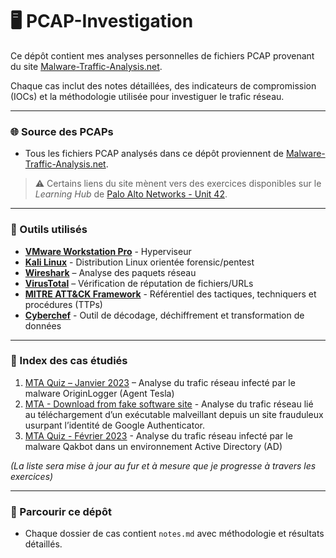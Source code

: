 # 🖥️ PCAP-Investigation
Ce dépôt contient mes analyses personnelles de fichiers PCAP provenant du site [Malware-Traffic-Analysis.net](https://www.malware-traffic-analysis.net/).    

Chaque cas inclut des notes détaillées, des indicateurs de compromission (IOCs) et la méthodologie utilisée pour investiguer le trafic réseau.

---

### 🌐 Source des PCAPs
- Tous les fichiers PCAP analysés dans ce dépôt proviennent de [Malware-Traffic-Analysis.net](https://www.malware-traffic-analysis.net/).

> ⚠️ Certains liens du site mènent vers des exercices disponibles sur le *Learning Hub* de [Palo Alto Networks - Unit 42](https://unit42.paloaltonetworks.com/category/learning-hub/).

---

### 🧰 Outils utilisés
- **[VMware Workstation Pro](https://www.vmware.com/products/desktop-hypervisor/workstation-and-fusion)** - Hyperviseur
- **[Kali Linux](https://www.kali.org/)** - Distribution Linux orientée forensic/pentest
- **[Wireshark](https://www.wireshark.org/download.html)** – Analyse des paquets réseau
- **[VirusTotal](https://www.virustotal.com/gui/home/url)** – Vérification de réputation de fichiers/URLs
- **[MITRE ATT&CK Framework](https://attack.mitre.org/)** - Référentiel des tactiques, techniquers et procédures (TTPs)
- **[Cyberchef](https://cyberchef.io/)** - Outil de décodage, déchiffrement et transformation de données


---

### 📂 Index des cas étudiés
1. [MTA Quiz – Janvier 2023](MTA/MTA-quiz-jan2023/notes.md) – Analyse du trafic réseau infecté par le malware OriginLogger (Agent Tesla)
2. [MTA - Download from fake software site](MTA/MTA-2025-01-22/notes.md) - Analyse du trafic réseau lié au téléchargement d’un exécutable malveillant depuis un site frauduleux usurpant l’identité de Google Authenticator.
3. [MTA Quiz - Février 2023](MTA/MTA-quiz-feb23/notes.md) - Analyse du trafic réseau infecté par le malware Qakbot dans un environnement Active Directory (AD)


*(La liste sera mise à jour au fur et à mesure que je progresse à travers les exercices)*

---

### 📌 Parcourir ce dépôt
- Chaque dossier de cas contient `notes.md` avec méthodologie et résultats détaillés.  
